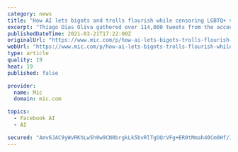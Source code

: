```yaml
---
category: news
title: "How AI lets bigots and trolls flourish while censoring LGBTQ+ voices"
excerpt: "Thiago Dias Oliva gathered over 114,000 tweets from the accounts of drag queens featured on RuPaul’s Drag Race like Bianca Del Rio, white supremacists like David Duke, and political figures like Michelle Obama and Donald Trump."
publishedDateTime: 2021-03-21T17:22:00Z
originalUrl: "https://www.mic.com/p/how-ai-lets-bigots-trolls-flourish-while-censoring-lgbtq-voices-66661864"
webUrl: "https://www.mic.com/p/how-ai-lets-bigots-trolls-flourish-while-censoring-lgbtq-voices-66661864"
type: article
quality: 19
heat: 19
published: false

provider:
  name: Mic
  domain: mic.com

topics:
  - Facebook AI
  - AI

secured: "Amv6JAC9yWvRKhLw5h0w9CN0brgkLk5bvRlTgOQrVFg+ER0tMmah40Cm0Hf/Jg5UZaIKlJobF7/iGcycEmoaQWh4IEfF/KomcJ4GupnlXs244wVDvCjLByTxey0poo3ARILMZ17J6KDSGN7HHXaUFUjbVaiL2X5AiOsIfypJP9BzLgu9GLcuTG//npAWKkq1gEJB0QJ4pRcdHcEaGaJYtDu5LFB7jkRsNnwnalpKDhYiK0oy07hdTk43jd1BZz3TMyh6iv3oLY+Zp20kBOuL9aFhYtk0Ob/ZBEdbuoEoZkM04VV/kZ0PhUpRDWchAqqYBnypNmfeiZhf1GhhbnkmCZllQg3zKvfDDgkcLt8T7dI=;yk7T+SIA+o4+eoW9BHXffw=="
---
```


